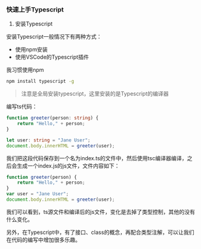 ### 快速上手Typescript

1. 安装Typescript

安装Typescript一般情况下有两种方式：

* 使用npm安装
* 使用VSCode的Typescript插件

我习惯使用npm

```bash
npm install typescript -g
```

> 注意是全局安装typescript，这里安装的是Typescript的编译器

编写ts代码：

```typescript
function greeter(person: string) {
    return "Hello," + person;
}

let user: string = "Jane User";
document.body.innerHTML = greeter(user);
```

我们把这段代码保存到一个名为index.ts的文件中，然后使用tsc编译器编译，之后会生成一个index.js的js文件，文件内容如下：

```javascript
function greeter(person) {
    return "Hello," + person;
}
var user = "Jane User";
document.body.innerHTML = greeter(user);
```

我们可以看到，ts源文件和编译后的js文件，变化是去掉了类型控制，其他的没有什么变化。

另外，在Typescript中，有了接口、class的概念，再配合类型注解，可以让我们在代码的编写中增加很多乐趣。
